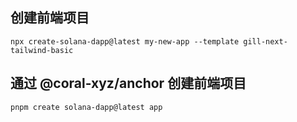 ## 创建前端项目
```
npx create-solana-dapp@latest my-new-app --template gill-next-tailwind-basic
```

## 通过 @coral-xyz/anchor 创建前端项目
```
pnpm create solana-dapp@latest app
```